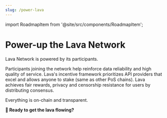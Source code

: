 ```yaml
---
slug: /power-lava
---
```


import RoadmapItem from '@site/src/components/RoadmapItem';

# Power-up the Lava Network
Lava Network is powered by its participants. 

Participants joining the network help reinforce data reliability and high quality of service. Lava's incentive framework prioritizes API providers that excel and allows anyone to stake (same as other PoS chains). Lava achieves fair rewards, privacy and censorship resistance for users by distributing consensus.

Everything is on-chain and transparent.


**🌋 Ready to get the lava flowing?**

[<RoadmapItem icon="🧑‍⚖️" title="Power as a Validator" description="Validate blocks, secure the network, earn rewards"/>](validator)

[<RoadmapItem icon="💁" title="Power as a Provider" description="Service chain access, grow the network, earn rewards"/>](provider)
